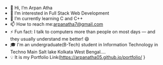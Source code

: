 - 👋 Hi, I’m Arpan Atha
- 👀 I’m interested in Full Stack Web Development
- 🌱 I’m currently learning C and C++
- 📫 How to reach me:arpanatha7@gmail.com
- ⚡ Fun fact: I talk to computers more than people on most days — and they usually understand me better! 😄
- 🎓 I'm an undergraduate(B-Tech) student in Information Technology in Techno Main Salt lake Kolkata West Bengal....
-  💡 It is my Portfolio Link{https://arpanatha05.github.io/portfolio/ }
  

<!---
Arpanatha05/Arpanatha05 is a ✨ special ✨ repository because its `README.md` (this file) appears on your GitHub profile.
You can click the Preview link to take a look at your changes.
--->
